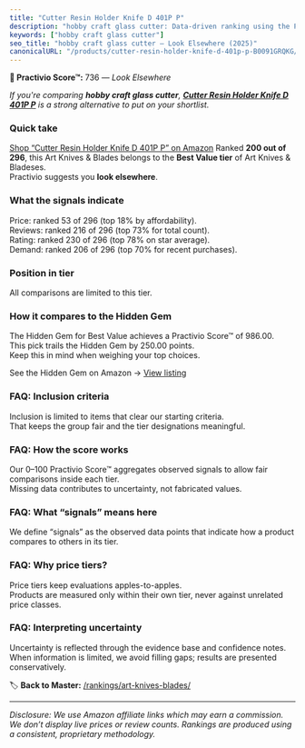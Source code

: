 ```yaml
---
title: "Cutter Resin Holder Knife D 401P P"
description: "hobby craft glass cutter: Data-driven ranking using the Practivio Score™. Positioned by quality, value, demand, findability, momentum."
keywords: ["hobby craft glass cutter"]
seo_title: "hobby craft glass cutter — Look Elsewhere (2025)"
canonicalURL: "/products/cutter-resin-holder-knife-d-401p-p-B0091GRQKG/"
---
```


**🚫 Practivio Score™:** 736 — _Look Elsewhere_


*If you're comparing **hobby craft glass cutter**, **[Cutter Resin Holder Knife D 401P P](https://www.amazon.com/dp/B0091GRQKG?tag=practivio-20)** is a strong alternative to put on your shortlist.*
### Quick take
[Shop “Cutter Resin Holder Knife D 401P P” on Amazon](https://www.amazon.com/dp/B0091GRQKG?tag=practivio-20)
Ranked **200 out of 296**, this Art Knives & Blades belongs to the **Best Value tier** of Art Knives & Bladeses.  
Practivio suggests you **look elsewhere**.

### What the signals indicate
Price: ranked 53 of 296 (top 18% by affordability).  
Reviews: ranked 216 of 296 (top 73% for total count).  
Rating: ranked 230 of 296 (top 78% on star average).  
Demand: ranked 206 of 296 (top 70% for recent purchases).

### Position in tier
All comparisons are limited to this tier.

### How it compares to the Hidden Gem
The Hidden Gem for Best Value achieves a Practivio Score™ of 986.00.  
This pick trails the Hidden Gem by 250.00 points.  
Keep this in mind when weighing your top choices.  

See the Hidden Gem on Amazon → [View listing](https://www.amazon.com/dp/B005KRSWM6?tag=practivio-20)

### FAQ: Inclusion criteria
Inclusion is limited to items that clear our starting criteria.  
That keeps the group fair and the tier designations meaningful.

### FAQ: How the score works
Our 0–100 Practivio Score™ aggregates observed signals to allow fair comparisons inside each tier.  
Missing data contributes to uncertainty, not fabricated values.

### FAQ: What “signals” means here
We define “signals” as the observed data points that indicate how a product compares to others in its tier.

### FAQ: Why price tiers?
Price tiers keep evaluations apples-to-apples.  
Products are measured only within their own tier, never against unrelated price classes.

### FAQ: Interpreting uncertainty
Uncertainty is reflected through the evidence base and confidence notes.  
When information is limited, we avoid filling gaps; results are presented conservatively.


🏷️ **Back to Master:** [/rankings/art-knives-blades/](/rankings/art-knives-blades/)

---
_Disclosure: We use Amazon affiliate links which may earn a commission. We don’t display live prices or review counts. Rankings are produced using a consistent, proprietary methodology._
